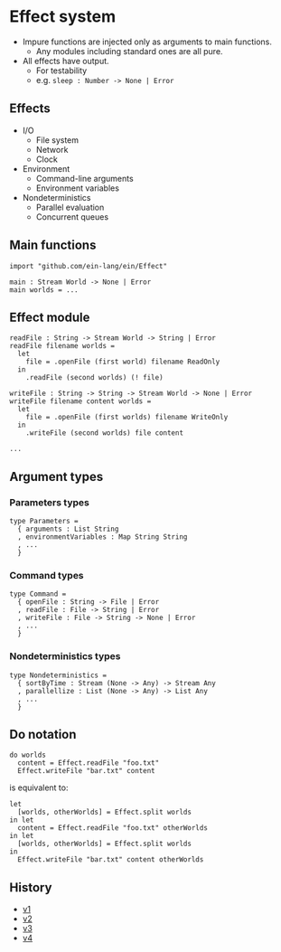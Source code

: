 # Effect system

- Impure functions are injected only as arguments to main functions.
  - Any modules including standard ones are all pure.
- All effects have output.
  - For testability
  - e.g. `sleep : Number -> None | Error`

## Effects

- I/O
  - File system
  - Network
  - Clock
- Environment
  - Command-line arguments
  - Environment variables
- Nondeterministics
  - Parallel evaluation
  - Concurrent queues

## Main functions

```
import "github.com/ein-lang/ein/Effect"

main : Stream World -> None | Error
main worlds = ...
```

## Effect module

```
readFile : String -> Stream World -> String | Error
readFile filename worlds =
  let
    file = .openFile (first world) filename ReadOnly
  in
    .readFile (second worlds) (! file)

writeFile : String -> String -> Stream World -> None | Error
writeFile filename content worlds =
  let
    file = .openFile (first worlds) filename WriteOnly
  in
    .writeFile (second worlds) file content

...
```

## Argument types

### Parameters types

```
type Parameters =
  { arguments : List String
  , environmentVariables : Map String String
  , ...
  }
```

### Command types

```
type Command =
  { openFile : String -> File | Error
  , readFile : File -> String | Error
  , writeFile : File -> String -> None | Error
  , ...
  }
```

### Nondeterministics types

```
type Nondeterministics =
  { sortByTime : Stream (None -> Any) -> Stream Any
  , parallellize : List (None -> Any) -> List Any
  , ...
  }
```

## Do notation

```
do worlds
  content = Effect.readFile "foo.txt"
  Effect.writeFile "bar.txt" content
```

is equivalent to:

```
let
  [worlds, otherWorlds] = Effect.split worlds
in let
  content = Effect.readFile "foo.txt" otherWorlds
in let
  [worlds, otherWorlds] = Effect.split worlds
in
  Effect.writeFile "bar.txt" content otherWorlds
```

## History

- [v1](v1.md)
- [v2](v2.md)
- [v3](v3.md)
- [v4](v4.md)
